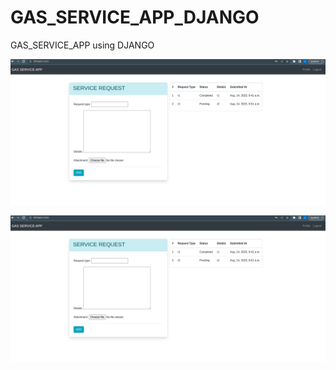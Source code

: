 # GAS_SERVICE_APP_DJANGO
GAS_SERVICE_APP using DJANGO

![Alt text]( https://github.com/latika25/GAS_SERVICE_APP_DJANGO/blob/main/output_screenshots/Screenshot%20from%202023-08-14%2015-45-45.png "Optional Title")



![Alt text](https://github.com/latika25/GAS_SERVICE_APP_DJANGO/blob/main/output_screenshots/Screenshot%20from%202023-08-14%2015-45-45.png "Optional Title")


